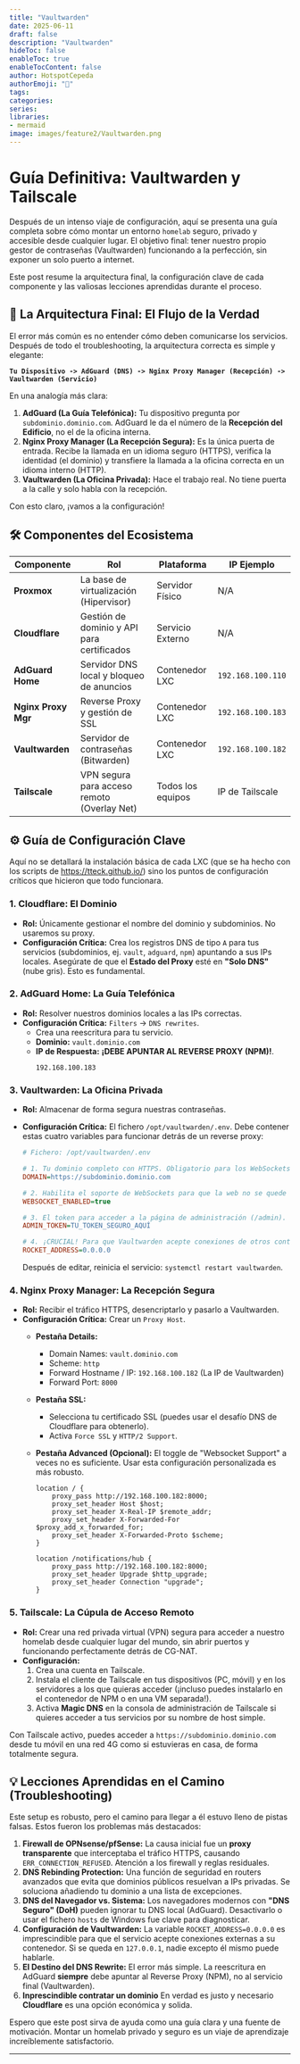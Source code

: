 ```yaml
---
title: "Vaultwarden"
date: 2025-06-11
draft: false
description: "Vaultwarden"
hideToc: false
enableToc: true
enableTocContent: false
author: HotspotCepeda 
authorEmoji: "🗻"
tags:
categories:
series:
libraries:
- mermaid
image: images/feature2/Vaultwarden.png
---
```


# Guía Definitiva: Vaultwarden y Tailscale

Después de un intenso viaje de configuración, aquí se presenta una guía completa sobre cómo montar un entorno `homelab` seguro, privado y accesible desde cualquier lugar. El objetivo final: tener nuestro propio gestor de contraseñas (Vaultwarden) funcionando a la perfección, sin exponer un solo puerto a internet.

Este post resume la arquitectura final, la configuración clave de cada componente y las valiosas lecciones aprendidas durante el proceso.

## 🚀 La Arquitectura Final: El Flujo de la Verdad

El error más común es no entender cómo deben comunicarse los servicios. Después de todo el troubleshooting, la arquitectura correcta es simple y elegante:

**`Tu Dispositivo -> AdGuard (DNS) -> Nginx Proxy Manager (Recepción) -> Vaultwarden (Servicio)`**

En una analogía más clara:

1.  **AdGuard (La Guía Telefónica):** Tu dispositivo pregunta por `subdominio.dominio.com`. AdGuard le da el número de la **Recepción del Edificio**, no el de la oficina interna.
2.  **Nginx Proxy Manager (La Recepción Segura):** Es la única puerta de entrada. Recibe la llamada en un idioma seguro (HTTPS), verifica la identidad (el dominio) y transfiere la llamada a la oficina correcta en un idioma interno (HTTP).
3.  **Vaultwarden (La Oficina Privada):** Hace el trabajo real. No tiene puerta a la calle y solo habla con la recepción.

Con esto claro, ¡vamos a la configuración!

## 🛠️ Componentes del Ecosistema

| Componente            | Rol                                        | Plataforma        | IP Ejemplo       |
| --------------------- | ------------------------------------------ | ----------------- | ---------------- |
| **Proxmox**           | La base de virtualización (Hipervisor)     | Servidor Físico   | N/A              |
| **Cloudflare**        | Gestión de dominio y API para certificados | Servicio Externo  | N/A              |
| **AdGuard Home**      | Servidor DNS local y bloqueo de anuncios   | Contenedor LXC    | `192.168.100.110` |
| **Nginx Proxy Mgr**   | Reverse Proxy y gestión de SSL             | Contenedor LXC    | `192.168.100.183` |
| **Vaultwarden**       | Servidor de contraseñas (Bitwarden)        | Contenedor LXC    | `192.168.100.182` |
| **Tailscale**         | VPN segura para acceso remoto (Overlay Net) | Todos los equipos | IP de Tailscale  |

## ⚙️ Guía de Configuración Clave

Aquí no se detallará la instalación básica de cada LXC (que se ha hecho con los scripts de https://tteck.github.io/) sino los puntos de configuración críticos que hicieron que todo funcionara.

### 1. Cloudflare: El Dominio

*   **Rol:** Únicamente gestionar el nombre del dominio y subdominios. No usaremos su proxy.
*   **Configuración Crítica:** Crea los registros DNS de tipo `A` para tus servicios (subdominios, ej. `vault`, `adguard`, `npm`) apuntando a sus IPs locales. Asegúrate de que el **Estado del Proxy** esté en **"Solo DNS"** (nube gris). Esto es fundamental.

### 2. AdGuard Home: La Guía Telefónica

*   **Rol:** Resolver nuestros dominios locales a las IPs correctas.
*   **Configuración Crítica:** `Filters` -> `DNS rewrites`.
    *   Crea una reescritura para tu servicio.
    *   **Dominio:** `vault.dominio.com`
    *   **IP de Respuesta:** **¡DEBE APUNTAR AL REVERSE PROXY (NPM)!**.
        ```
        192.168.100.183
        ```

### 3. Vaultwarden: La Oficina Privada

*   **Rol:** Almacenar de forma segura nuestras contraseñas.
*   **Configuración Crítica:** El fichero `/opt/vaultwarden/.env`. Debe contener estas cuatro variables para funcionar detrás de un reverse proxy:

    ```ini
    # Fichero: /opt/vaultwarden/.env

    # 1. Tu dominio completo con HTTPS. Obligatorio para los WebSockets.
    DOMAIN=https://subdominio.dominio.com

    # 2. Habilita el soporte de WebSockets para que la web no se quede en "LOADING".
    WEBSOCKET_ENABLED=true

    # 3. El token para acceder a la página de administración (/admin).
    ADMIN_TOKEN=TU_TOKEN_SEGURO_AQUÍ

    # 4. ¡CRUCIAL! Para que Vaultwarden acepte conexiones de otros contenedores (NPM).
    ROCKET_ADDRESS=0.0.0.0
    ```
    Después de editar, reinicia el servicio: `systemctl restart vaultwarden`.

### 4. Nginx Proxy Manager: La Recepción Segura

*   **Rol:** Recibir el tráfico HTTPS, desencriptarlo y pasarlo a Vaultwarden.
*   **Configuración Crítica:** Crear un `Proxy Host`.
    *   **Pestaña Details:**
        *   Domain Names: `vault.dominio.com`
        *   Scheme: `http`
        *   Forward Hostname / IP: `192.168.100.182` (La IP de Vaultwarden)
        *   Forward Port: `8000`
    *   **Pestaña SSL:**
        *   Selecciona tu certificado SSL (puedes usar el desafío DNS de Cloudflare para obtenerlo).
        *   Activa `Force SSL` y `HTTP/2 Support`.
    *   **Pestaña Advanced (Opcional):** El toggle de "Websocket Support" a veces no es suficiente. Usar esta configuración personalizada es más robusto.

        ```nginx
        location / {
            proxy_pass http://192.168.100.182:8000;
            proxy_set_header Host $host;
            proxy_set_header X-Real-IP $remote_addr;
            proxy_set_header X-Forwarded-For $proxy_add_x_forwarded_for;
            proxy_set_header X-Forwarded-Proto $scheme;
        }
        
        location /notifications/hub {
            proxy_pass http://192.168.100.182:8000;
            proxy_set_header Upgrade $http_upgrade;
            proxy_set_header Connection "upgrade";
        }
        ```

### 5. Tailscale: La Cúpula de Acceso Remoto

*   **Rol:** Crear una red privada virtual (VPN) segura para acceder a nuestro homelab desde cualquier lugar del mundo, sin abrir puertos y funcionando perfectamente detrás de CG-NAT.
*   **Configuración:**
    1.  Crea una cuenta en Tailscale.
    2.  Instala el cliente de Tailscale en tus dispositivos (PC, móvil) y en los servidores a los que quieras acceder (¡incluso puedes instalarlo en el contenedor de NPM o en una VM separada!).
    3.  Activa **Magic DNS** en la consola de administración de Tailscale si quieres acceder a tus servicios por su nombre de host simple.

Con Tailscale activo, puedes acceder a `https://subdominio.dominio.com` desde tu móvil en una red 4G como si estuvieras en casa, de forma totalmente segura.

## 💡 Lecciones Aprendidas en el Camino (Troubleshooting)

Este setup es robusto, pero el camino para llegar a él estuvo lleno de pistas falsas. Estos fueron los problemas más destacados:

1.  **Firewall de OPNsense/pfSense:** La causa inicial fue un **proxy transparente** que interceptaba el tráfico HTTPS, causando `ERR_CONNECTION_REFUSED`. Atención a los firewall y reglas residuales.
2.  **DNS Rebinding Protection:** Una función de seguridad en routers avanzados que evita que dominios públicos resuelvan a IPs privadas. Se soluciona añadiendo tu dominio a una lista de excepciones.
3.  **DNS del Navegador vs. Sistema:** Los navegadores modernos con **"DNS Seguro" (DoH)** pueden ignorar tu DNS local (AdGuard). Desactivarlo o usar el fichero `hosts` de Windows fue clave para diagnosticar.
4.  **Configuración de Vaultwarden:** La variable `ROCKET_ADDRESS=0.0.0.0` es imprescindible para que el servicio acepte conexiones externas a su contenedor. Si se queda en `127.0.0.1`, nadie excepto él mismo puede hablarle.
5.  **El Destino del DNS Rewrite:** El error más simple. La reescritura en AdGuard **siempre** debe apuntar al Reverse Proxy (NPM), no al servicio final (Vaultwarden).
6.  **Inprescindible contratar un dominio** En verdad es justo y necesario **Cloudflare** es una opción económica y solida.

Espero que este post sirva de ayuda como una guía clara y una fuente de motivación.
Montar un homelab privado y seguro es un viaje de aprendizaje increíblemente satisfactorio.

---